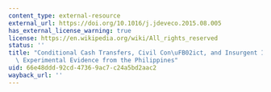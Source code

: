 ```yaml
---
content_type: external-resource
external_url: https://doi.org/10.1016/j.jdeveco.2015.08.005
has_external_license_warning: true
license: https://en.wikipedia.org/wiki/All_rights_reserved
status: ''
title: "Conditional Cash Transfers, Civil Con\uFB02ict, and Insurgent In\uFB02uence:\
  \ Experimental Evidence from the Philippines"
uid: 66e48ddd-92cd-4736-9ac7-c24a5bd2aac2
wayback_url: ''
---
```

